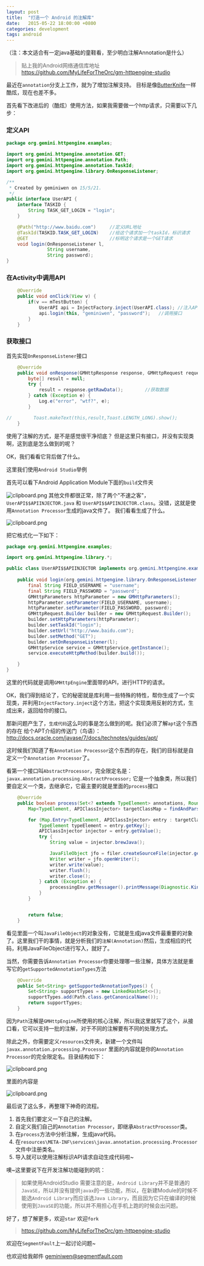 ```yaml
---
layout: post
title:  "打造一个 Android 的注解库"
date:   2015-05-22 18:00:00 +0800
categories: development
tags: android
---
```


（注：本文适合有一定java基础的童鞋看，至少明白注解Annotation是什么）

> 贴上我的Android网络通信库地址
https://github.com/MyLifeForTheOrc/gm-httpengine-studio

最近在`annotation`分支上工作，就为了增加注解支持。
目标是像[ButterKnife](https://github.com/JakeWharton/butterknife)一样酷炫，现在也差不多。

首先看下改进后的（酷炫）使用方法，如果我需要做一个http请求，只需要以下几步：

### 定义API

```java
package org.gemini.httpengine.examples;

import org.gemini.httpengine.annotation.GET;
import org.gemini.httpengine.annotation.Path;
import org.gemini.httpengine.annotation.TaskId;
import org.gemini.httpengine.library.OnResponseListener;

/**
 * Created by geminiwen on 15/5/21.
 */
public interface UserAPI {
    interface TASKID {
        String TASK_GET_LOGIN = "login";
    }

    @Path("http://www.baidu.com")     //定义URL地址
    @TaskId(TASKID.TASK_GET_LOGIN)    //给这个请求加一个taskId，标识请求
    @GET                              //标明这个请求是一个GET请求
    void login(OnResponseListener l,
               String username,
               String password);
}
```

### 在Activity中调用API
```java
    @Override
    public void onClick(View v) {
        if(v == mTestButton) {
            UserAPI api = InjectFactory.inject(UserAPI.class); //注入API实例
            api.login(this, "geminiwen", "password");   //调用接口
        }
    }
```

### 获取接口
首先实现`OnResponseListener`接口
```java
    @Override
    public void onResponse(GMHttpResponse response, GMHttpRequest request) {
        byte[] result = null;
        try {
            result = response.getRawData();        //获取数据
        } catch (Exception e) {
            Log.e("error", "wtf?", e);
        }

//        Toast.makeText(this,result,Toast.LENGTH_LONG).show();
    }
```

使用了注解的方式，是不是感觉很干净彻底？
但是这里只有接口，并没有实现类啊，这到底是怎么做到的呢？

OK，我们看看它背后做了什么。

这里我们使用`Android Studio`举例

首先可以看下Android Application Module下面的`build`文件夹

![clipboard.png](https://segmentfault.com/img/bVlQLE)
其他文件都很正常，除了两个"不速之客"，`UserAPI$$APIINJECTOR.java` 和 `UserAPI$$APIINJECTOR.class`。没错，这就是使用`Annotation Processor`生成的java文件了。
我们看看生成了什么。

![clipboard.png](https://segmentfault.com/img/bVlQLP)

把它格式化一下如下：
```java
package org.gemini.httpengine.examples;

import org.gemini.httpengine.library.*;

public class UserAPI$$APIINJECTOR implements org.gemini.httpengine.examples.UserAPI {
    
    public void login(org.gemini.httpengine.library.OnResponseListener l, java.lang.String username, java.lang.String password) {
        final String FIELD_USERNAME = "username";
        final String FIELD_PASSWORD = "password";
        GMHttpParameters httpParameter = new GMHttpParameters();
        httpParameter.setParameter(FIELD_USERNAME, username);
        httpParameter.setParameter(FIELD_PASSWORD, password);
        GMHttpRequest.Builder builder = new GMHttpRequest.Builder();
        builder.setHttpParameters(httpParameter);
        builder.setTaskId("login");
        builder.setUrl("http://www.baidu.com");
        builder.setMethod("GET");
        builder.setOnResponseListener(l);
        GMHttpService service = GMHttpService.getInstance();
        service.executeHttpMethod(builder.build());

    }
}
```
这里的代码就是调用`GMHttpEngine`里面带的API，进行HTTP的请求。

OK，我们得到结论了，它的秘密就是库利用一些特殊的特性，帮你生成了一个实现类，并利用`InjectFactory.inject`这个方法，把这个实现类用反射的方式，生成出来，返回给你的接口。

那新问题产生了，`生成代码`这么叼的事是怎么做到的呢。我们必须了解`apt`这个东西的存在
给个APT介绍的传送门（鸟语）：http://docs.oracle.com/javase/7/docs/technotes/guides/apt/

这时候我们知道了有`Annotation Processor`这个东西的存在，我们的目标就是自定义一个`Annotation Processor`了。

看第一个接口叫`AbstractProcessor`，完全限定名是：`javax.annotation.processing.AbstractProcessor;`
它是一个抽象类，所以我们要自定义一个类，去继承它，它最主要的就是里面的`process`接口
```java
    @Override
    public boolean process(Set<? extends TypeElement> annotations, RoundEnvironment roundEnv) {
        Map<TypeElement, APIClassInjector> targetClassMap = findAndParseTargets(roundEnv);

        for (Map.Entry<TypeElement, APIClassInjector> entry : targetClassMap.entrySet()) {
            TypeElement typeElement = entry.getKey();
            APIClassInjector injector = entry.getValue();
            try {
                String value = injector.brewJava();

                JavaFileObject jfo = filer.createSourceFile(injector.getFqcn(), typeElement);
                Writer writer = jfo.openWriter();
                writer.write(value);
                writer.flush();
                writer.close();
            } catch (Exception e) {
                processingEnv.getMessager().printMessage(Diagnostic.Kind.ERROR, e.getMessage(), typeElement);
            }
        }


        return false;
    }
```
看见里面一个叫`JavaFileObject`的对象没有，它就是生成java文件最重要的对象了。这里我们干的事情，就是分析我们的`注解(Annotation)`然后，生成相应的代码，利用JavaFileObject进行写入，就好了。

当然，你需要告诉`Annotation Processor`你要处理哪一些注解，具体方法就是重写它的`getSupportedAnnotationTypes`方法
```java
    @Override
    public Set<String> getSupportedAnnotationTypes() {
        Set<String> supportTypes = new LinkedHashSet<>();
        supportTypes.add(Path.class.getCanonicalName());
        return supportTypes;
    }
```
因为`Path`注解是`GMHttpEngine`所使用的核心注解，所以我这里就写了这个，从接口看，它可以支持一批的注解，对于不同的注解要有不同的处理方式。

除此之外，你需要定义`resources`文件夹，新建一个文件叫`javax.annotation.processing.Processor`
里面的内容就是你的`Annotation Processor`的完全限定名。目录结构如下：

![clipboard.png](https://segmentfault.com/img/bVlQNB)

里面的内容是


![clipboard.png](https://segmentfault.com/img/bVlQNC)


最后说了这么多，再整理下神奇的流程。

1. 首先我们要定义一下自己的注解。
2. 自定义我们自己的`Annotation Processor`，即继承`AbstractProcessor`类。
3. 在`process`方法中分析注解，生成java代码。
4. 在`resources\META-INF\services\javax.annotation.processing.Processor`文件中注册类名。
5. 导入就可以使用注解标识API请求自动生成代码啦~

噢~这里要说下在开发注解功能碰到的坑：

> 如果使用AndroidStudio 需要注意的是，`Android Library`并不是普通的`JavaSE`，所以并没有提供`javax`的一些功能，所以，在新建Module的时候不能选`Android Library`而应该选`Java Library`，而且因为它只在编译的时候使用到`JavaSE`的功能，所以并不用担心在手机上跑的时候会出问题。

好了，想了解更多，欢迎`star` 欢迎`fork`
> https://github.com/MyLifeForTheOrc/gm-httpengine-studio

欢迎在`SegmentFault`上一起讨论问题~

也欢迎给我邮件 [geminiwen@segmentfault.com](mailto:geminiwen@segmentfault.com)